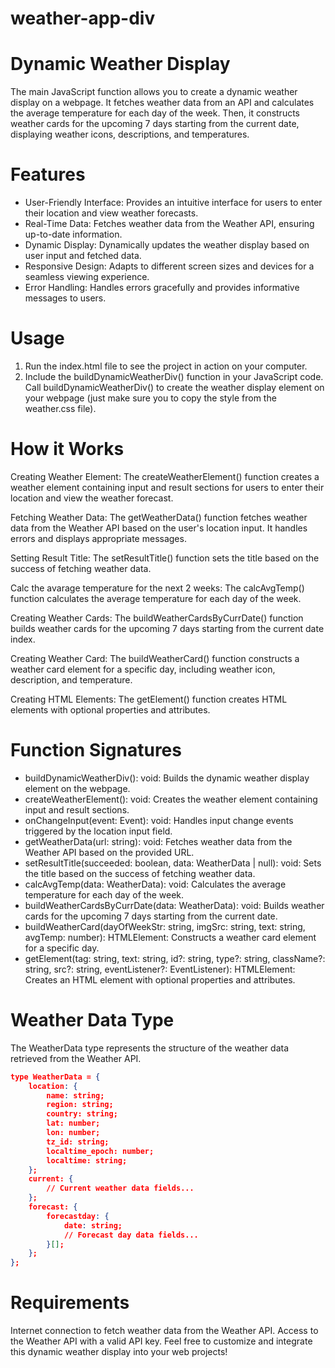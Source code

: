 # weather-app-div
 

# Dynamic Weather Display

The main JavaScript function allows you to create a dynamic weather display on a webpage. 
It fetches weather data from an API and calculates the average temperature for each day of the week. Then, it constructs weather cards for the upcoming 7 days starting from the current date, 
displaying weather icons, descriptions, and temperatures.

# Features
- User-Friendly Interface: Provides an intuitive interface for users to enter their location and view weather forecasts.
- Real-Time Data: Fetches weather data from the Weather API, ensuring up-to-date information.
- Dynamic Display: Dynamically updates the weather display based on user input and fetched data.
- Responsive Design: Adapts to different screen sizes and devices for a seamless viewing experience.
- Error Handling: Handles errors gracefully and provides informative messages to users.

# Usage
1. Run the index.html file to see the project in action on your computer.
2. Include the buildDynamicWeatherDiv() function in your JavaScript code.
Call buildDynamicWeatherDiv() to create the weather display element on your webpage (just make sure you to copy the style from the weather.css file).

# How it Works
Creating Weather Element: The createWeatherElement() function creates a weather element containing input and result sections for users to enter their location and view the weather forecast.

Fetching Weather Data: The getWeatherData() function fetches weather data from the Weather API based on the user's location input. It handles errors and displays appropriate messages.

Setting Result Title: The setResultTitle() function sets the title based on the success of fetching weather data.

Calc the avarage temperature for the next 2 weeks: The calcAvgTemp() function calculates the average temperature for each day of the week.

Creating Weather Cards: The buildWeatherCardsByCurrDate() function builds weather cards for the upcoming 7 days starting from the current date index.

Creating Weather Card: The buildWeatherCard() function constructs a weather card element for a specific day, including weather icon, description, and temperature.


Creating HTML Elements: The getElement() function creates HTML elements with optional properties and attributes.

# Function Signatures
- buildDynamicWeatherDiv(): void: Builds the dynamic weather display element on the webpage.
- createWeatherElement(): void: Creates the weather element containing input and result sections.
- onChangeInput(event: Event): void: Handles input change events triggered by the location input field.
- getWeatherData(url: string): void: Fetches weather data from the Weather API based on the provided URL.
- setResultTitle(succeeded: boolean, data: WeatherData | null): void: Sets the title based on the success of fetching weather data.
- calcAvgTemp(data: WeatherData): void: Calculates the average temperature for each day of the week.
- buildWeatherCardsByCurrDate(data: WeatherData): void: Builds weather cards for the upcoming 7 days starting from the current date.
- buildWeatherCard(dayOfWeekStr: string, imgSrc: string, text: string, avgTemp: number): HTMLElement: Constructs a weather card element for a specific day.
- getElement(tag: string, text: string, id?: string, type?: string, className?: string, src?: string, eventListener?: EventListener): HTMLElement: Creates an HTML element with optional properties and attributes.

# Weather Data Type
The WeatherData type represents the structure of the weather data retrieved from the Weather API.
```json
type WeatherData = {
    location: {
        name: string;
        region: string;
        country: string;
        lat: number;
        lon: number;
        tz_id: string;
        localtime_epoch: number;
        localtime: string;
    };
    current: {
        // Current weather data fields...
    };
    forecast: {
        forecastday: {
            date: string;
            // Forecast day data fields...
        }[];
    };
};
```
# Requirements
Internet connection to fetch weather data from the Weather API.
Access to the Weather API with a valid API key.
Feel free to customize and integrate this dynamic weather display into your web projects!


